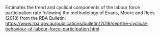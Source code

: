 Estimates the trend and cyclical components of the labour force participation rate following the methodology of Evans, Moore and Rees (2018) from the RBA Bulletin: https://www.rba.gov.au/publications/bulletin/2018/sep/the-cyclical-behaviour-of-labour-force-participation.html
